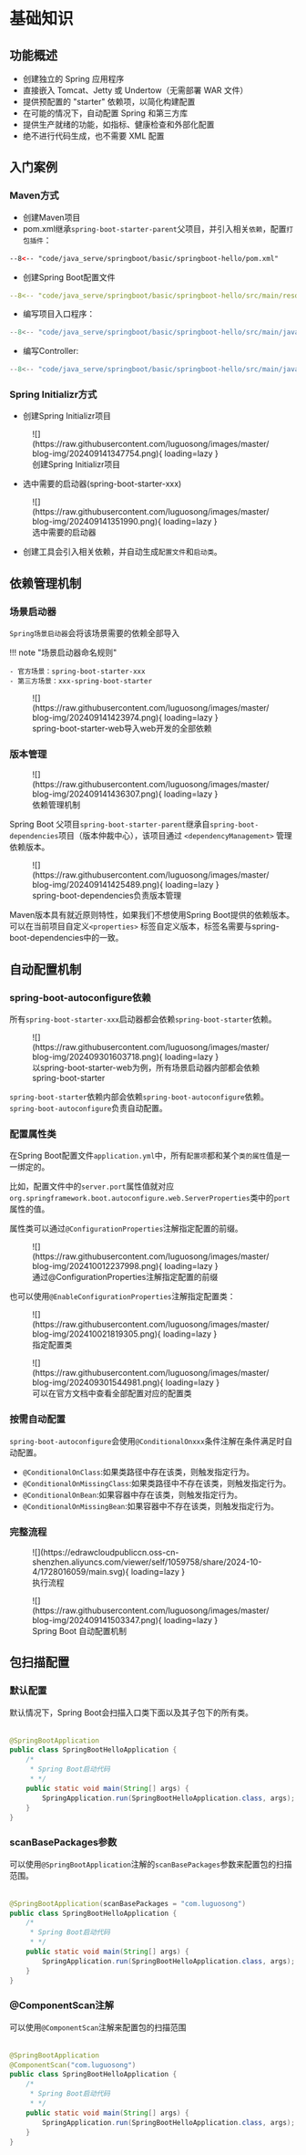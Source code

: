# 基础知识

## 功能概述

- 创建独立的 Spring 应用程序
- 直接嵌入 Tomcat、Jetty 或 Undertow（无需部署 WAR 文件）
- 提供预配置的 "starter" 依赖项，以简化构建配置
- 在可能的情况下，自动配置 Spring 和第三方库
- 提供生产就绪的功能，如指标、健康检查和外部化配置
- 绝不进行代码生成，也不需要 XML 配置

## 入门案例

### Maven方式

- 创建Maven项目
- pom.xml继承`spring-boot-starter-parent`父项目，并引入相关`依赖`，配置`打包插件`：

``` xml title="pom.xml"
--8<-- "code/java_serve/springboot/basic/springboot-hello/pom.xml"
```

- 创建Spring Boot配置文件

``` yaml title="application.yml"
--8<-- "code/java_serve/springboot/basic/springboot-hello/src/main/resources/application.yml"
```

- 编写项目入口程序：

``` java title="SpringBootHelloApplication.java"
--8<-- "code/java_serve/springboot/basic/springboot-hello/src/main/java/com/luguosong/SpringBootHelloApplication.java"
```

- 编写Controller:

``` java title="HelloController.java"
--8<-- "code/java_serve/springboot/basic/springboot-hello/src/main/java/com/luguosong/controller/HelloController.java"
```

### Spring Initializr方式

- 创建Spring Initializr项目

<figure markdown="span">
  ![](https://raw.githubusercontent.com/luguosong/images/master/blog-img/202409141347754.png){ loading=lazy }
  <figcaption>创建Spring Initializr项目</figcaption>
</figure>

- 选中需要的启动器(spring-boot-starter-xxx)

<figure markdown="span">
  ![](https://raw.githubusercontent.com/luguosong/images/master/blog-img/202409141351990.png){ loading=lazy }
  <figcaption>选中需要的启动器</figcaption>
</figure>

- 创建工具会引入相关依赖，并自动生成`配置文件`和`启动类`。

## 依赖管理机制

### 场景启动器

`Spring场景启动器`会将该场景需要的依赖全部导入

!!! note "场景启动器命名规则"

	- 官方场景：spring-boot-starter-xxx
	- 第三方场景：xxx-spring-boot-starter

<figure markdown="span">
  ![](https://raw.githubusercontent.com/luguosong/images/master/blog-img/202409141423974.png){ loading=lazy }
  <figcaption>spring-boot-starter-web导入web开发的全部依赖</figcaption>
</figure>

### 版本管理

<figure markdown="span">
  ![](https://raw.githubusercontent.com/luguosong/images/master/blog-img/202409141436307.png){ loading=lazy }
  <figcaption>依赖管理机制</figcaption>
</figure>

Spring Boot 父项目`spring-boot-starter-parent`继承自`spring-boot-dependencies`项目（版本仲裁中心），该项目通过
`<dependencyManagement>`
管理依赖版本。

<figure markdown="span">
  ![](https://raw.githubusercontent.com/luguosong/images/master/blog-img/202409141425489.png){ loading=lazy }
  <figcaption>spring-boot-dependencies负责版本管理</figcaption>
</figure>

Maven版本具有就近原则特性，如果我们不想使用Spring Boot提供的依赖版本。可以在当前项目自定义`<properties>`
标签自定义版本，标签名需要与spring-boot-dependencies中的一致。

## 自动配置机制

### spring-boot-autoconfigure依赖

所有`spring-boot-starter-xxx`启动器都会依赖`spring-boot-starter`依赖。

<figure markdown="span">
  ![](https://raw.githubusercontent.com/luguosong/images/master/blog-img/202409301603718.png){ loading=lazy }
  <figcaption>以spring-boot-starter-web为例，所有场景启动器内部都会依赖spring-boot-starter</figcaption>
</figure>

`spring-boot-starter`依赖内部会依赖`spring-boot-autoconfigure`依赖。`spring-boot-autoconfigure`负责自动配置。

### 配置属性类

在Spring Boot配置文件`application.yml`中，所有`配置项`都和某个`类的属性`值是一一绑定的。

比如，配置文件中的`server.port`属性值就对应`org.springframework.boot.autoconfigure.web.ServerProperties`类中的`port`属性的值。

属性类可以通过`@ConfigurationProperties`注解指定配置的前缀。

<figure markdown="span">
  ![](https://raw.githubusercontent.com/luguosong/images/master/blog-img/202410012237998.png){ loading=lazy }
  <figcaption>通过@ConfigurationProperties注解指定配置的前缀</figcaption>
</figure>

也可以使用`@EnableConfigurationProperties`注解指定配置类：

<figure markdown="span">
  ![](https://raw.githubusercontent.com/luguosong/images/master/blog-img/202410021819305.png){ loading=lazy }
  <figcaption>指定配置类</figcaption>
</figure>

<figure markdown="span">
  ![](https://raw.githubusercontent.com/luguosong/images/master/blog-img/202409301544981.png){ loading=lazy }
  <figcaption>可以在官方文档中查看全部配置对应的配置类</figcaption>
</figure>

### 按需自动配置

`spring-boot-autoconfigure`会使用`@ConditionalOnxxx`条件注解在条件满足时自动配置。

- `@ConditionalOnClass`:如果类路径中存在该类，则触发指定行为。
- `@ConditionalOnMissingClass`:如果类路径中不存在该类，则触发指定行为。
- `@ConditionalOnBean`:如果容器中存在该类，则触发指定行为。
- `@ConditionalOnMissingBean`:如果容器中不存在该类，则触发指定行为。

### 完整流程

<figure markdown="span">
  ![](https://edrawcloudpubliccn.oss-cn-shenzhen.aliyuncs.com/viewer/self/1059758/share/2024-10-4/1728016059/main.svg){ loading=lazy }
  <figcaption>执行流程</figcaption>
</figure>

<figure markdown="span">
  ![](https://raw.githubusercontent.com/luguosong/images/master/blog-img/202409141503347.png){ loading=lazy }
  <figcaption>Spring Boot 自动配置机制</figcaption>
</figure>

## 包扫描配置

### 默认配置

默认情况下，Spring Boot会扫描入口类下面以及其子包下的所有类。

```java

@SpringBootApplication
public class SpringBootHelloApplication {
	/*
	 * Spring Boot启动代码
	 * */
	public static void main(String[] args) {
		SpringApplication.run(SpringBootHelloApplication.class, args);
	}
}
```

### scanBasePackages参数

可以使用`@SpringBootApplication`注解的`scanBasePackages`参数来配置包的扫描范围。

```java

@SpringBootApplication(scanBasePackages = "com.luguosong")
public class SpringBootHelloApplication {
	/*
	 * Spring Boot启动代码
	 * */
	public static void main(String[] args) {
		SpringApplication.run(SpringBootHelloApplication.class, args);
	}
}
```

### @ComponentScan注解

可以使用`@ComponentScan`注解来配置包的扫描范围

```java

@SpringBootApplication
@ComponentScan("com.luguosong")
public class SpringBootHelloApplication {
	/*
	 * Spring Boot启动代码
	 * */
	public static void main(String[] args) {
		SpringApplication.run(SpringBootHelloApplication.class, args);
	}
}
```

